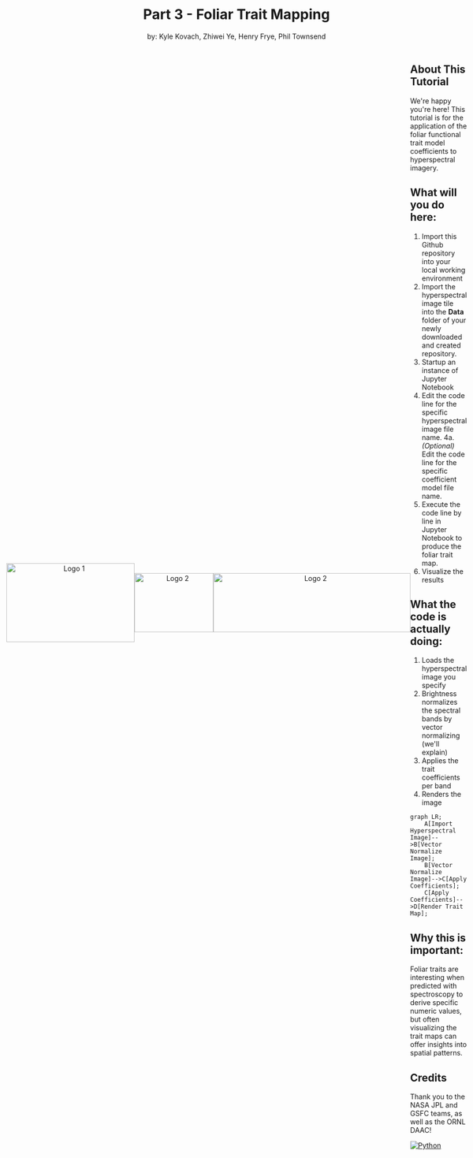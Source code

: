 <h1 align="center">Part 3 - Foliar Trait Mapping</h1>
<div align="center">
by: Kyle Kovach, Zhiwei Ye, Henry Frye, Phil Townsend
  <br />
  <br />
<div align="center">
<div style="display: flex; justify-content: center; align-items: center;">
  <img src="https://brand.wisc.edu/content/uploads/2023/09/vert-w-crest-logo-web-digital-color.png" alt="Logo 1" width="260" height="160";">
  <img src="https://avatars.githubusercontent.com/u/25855722?s=200&v=4" alt="Logo 2" width="160" height="120";">
  <img src="https://upload.wikimedia.org/wikipedia/commons/b/b6/NASA_Jet_Propulsion_Laboratory_%28JPL%29_Logo.webp" alt="Logo 2" width="400" height="120";">
  
<div align="left">

## About This Tutorial

We're happy you're here!  This tutorial is for the application of the foliar functional trait model coefficients to hyperspectral imagery.

## What will you do here:
1. Import this Github repository into your local working environment
2. Import the hyperspectral image tile into the **Data** folder of your newly downloaded and created repository.
3. Startup an instance of Jupyter Notebook
4. Edit the code line for the specific hyperspectral image file name.
4a. _(Optional)_ Edit the code line for the specific coefficient model file name.
5. Execute the code line by line in Jupyter Notebook to produce the foliar trait map.
6. Visualize the results

## What the code is actually doing:
1. Loads the hyperspectral image you specify
2. Brightness normalizes the spectral bands by vector normalizing (we'll explain)
3. Applies the trait coefficients per band
4. Renders the image

```mermaid
graph LR;
    A[Import Hyperspectral Image]-->B[Vector Normalize Image];
    B[Vector Normalize Image]-->C[Apply Coefficients];
    C[Apply Coefficients]-->D[Render Trait Map];
```

## Why this is important:
Foliar traits are interesting when predicted with spectroscopy to derive specific numeric values, but often visualizing the trait maps can offer insights into spatial patterns.

## Credits
Thank you to the NASA JPL and GSFC teams, as well as the ORNL DAAC!

[![Python][python-shield]][python-url]

<!-- MARKDOWN LINKS & IMAGES -->
[python-shield]: https://img.shields.io/badge/Made%20with-Python-1f425f.svg
[python-url]: https://www.python.org
